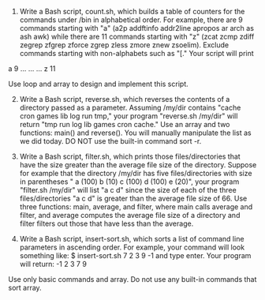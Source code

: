 1) Write a Bash script, count.sh, which builds a table of counters for the commands under /bin in alphabetical order. For example, there are 9 commands starting with "a" (a2p addftinfo addr2line apropos ar arch as ash awk) while there are 11 commands starting with "z" (zcat zcmp zdiff zegrep zfgrep zforce zgrep zless zmore znew zsoelim). Exclude commands starting with non-alphabets such as "[." Your script will print

a 9
...
...
...
z 11

Use loop and array to design and implement this script.

2) Write a Bash script, reverse.sh, which reverses the contents of a directory passed as a parameter. Assuming /my/dir contains "cache cron games lib log run tmp," your program "reverse.sh /my/dir" will return "tmp run log lib games cron cache." Use an array and two functions: main() and reverse(). You will manually manipulate the list as we did today. DO NOT use the built-in command sort -r.

3) Write a Bash script, filter.sh, which prints those files/directories that have the size greater than the average file size of the directory. Suppose for example that the directory /my/dir has five files/directories with size in parentheses " a (100) b (10) c (100) d (100) e (20)", your program "filter.sh /my/dir" will list "a c d" since the size of each of the three files/directories "a c d" is greater than the average file size of 66. Use three functions: main, average, and filter, where main calls average and filter, and average computes the average file size of a directory and filter filters out those that have less than the average.

4) Write a Bash script, insert-sort.sh, which sorts a list of command line parameters in ascending order. For example, your command will look something like:
$ insert-sort.sh 7 2 3 9 -1 and type enter.
Your program will return: -1 2 3 7 9

Use only basic commands and array. Do not use any built-in commands that sort array. 
